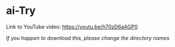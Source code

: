 # ai-Try
 
Link to YouTube video: https://youtu.be/h70zD6aAGP0

*If you happen to download this, please change the directory names*
